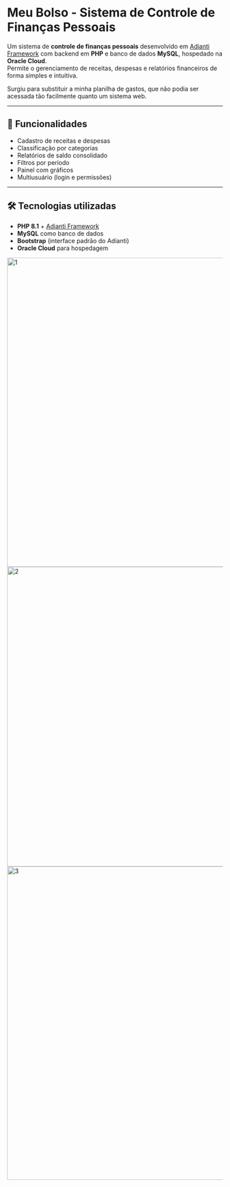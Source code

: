 # Meu Bolso - Sistema de Controle de Finanças Pessoais

Um sistema de **controle de finanças pessoais** desenvolvido em [Adianti Framework](https://www.adianti.com.br/framework) com backend em **PHP** e banco de dados **MySQL**, hospedado na **Oracle Cloud**.  
Permite o gerenciamento de receitas, despesas e relatórios financeiros de forma simples e intuitiva.

Surgiu para substituir a minha planilha de gastos, que não podia ser acessada tão facilmente quanto um sistema web.

---

## 🚀 Funcionalidades

- Cadastro de receitas e despesas
- Classificação por categorias
- Relatórios de saldo consolidado
- Filtros por período
- Painel com gráficos
- Multiusuário (login e permissões)
  
---

## 🛠️ Tecnologias utilizadas

- **PHP 8.1** + [Adianti Framework](https://www.adianti.com.br/framework)
- **MySQL** como banco de dados
- **Bootstrap** (interface padrão do Adianti)
- **Oracle Cloud** para hospedagem

<img width="1591" height="720" alt="1" src="https://github.com/user-attachments/assets/e0ec118c-b964-4554-8f99-ffe9a6388ca6" />
<img width="1565" height="698" alt="2" src="https://github.com/user-attachments/assets/3423e319-ac53-4e0f-a1b3-83901eb1bd61" />
<img width="1583" height="730" alt="3" src="https://github.com/user-attachments/assets/e0549dc8-b6a9-44c8-9dd6-305b5b63c955" />


